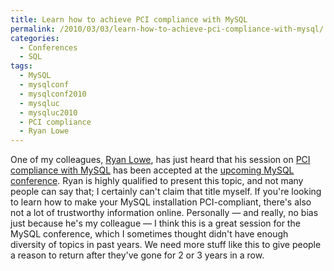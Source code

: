 ```yaml
---
title: Learn how to achieve PCI compliance with MySQL
permalink: /2010/03/03/learn-how-to-achieve-pci-compliance-with-mysql/
categories:
  - Conferences
  - SQL
tags:
  - MySQL
  - mysqlconf
  - mysqlconf2010
  - mysqluc
  - mysqluc2010
  - PCI compliance
  - Ryan Lowe
---
```

One of my colleagues, [Ryan Lowe][1], has just heard that his session on [PCI compliance with MySQL][2] has been accepted at the [upcoming MySQL conference][3]. Ryan is highly qualified to present this topic, and not many people can say that; I certainly can't claim that title myself. If you're looking to learn how to make your MySQL installation PCI-compliant, there's also not a lot of trustworthy information online. Personally &#8212; and really, no bias just because he's my colleague &#8212; I think this is a great session for the MySQL conference, which I sometimes thought didn't have enough diversity of topics in past years. We need more stuff like this to give people a reason to return after they've gone for 2 or 3 years in a row.

 [1]: http://www.percona.com/team/ryan-lowe.html
 [2]: http://en.oreilly.com/mysql2010/public/schedule/detail/12484
 [3]: http://en.oreilly.com/mysql2010/

